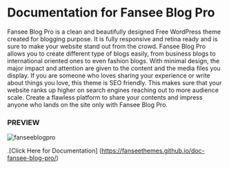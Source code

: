 # Documentation for Fansee Blog Pro
Fansee Blog Pro is a clean and beautifully designed Free WordPress theme created for blogging purpose.
It is fully responsive and retina ready and is sure to make your website stand out from the crowd.
Fansee Blog Pro allows you to create different type of blogs easily, from business blogs to international oriented ones to even fashion blogs.
With minimal design, the major impact and attention are given to the content and the media files you display.
If you are someone who loves sharing your experience or write about things you love, this  theme is SEO friendly.
This makes sure that your website ranks up higher on search engines reaching out to more audience scale.
Create a flawless platform to share your contents and impress anyone who lands on the site only with Fansee Blog Pro.

### PREVIEW
![fanseeblogpro](https://user-images.githubusercontent.com/64481312/150294637-a8f585e4-67ab-4528-9e32-29bdc4ea655b.PNG)

.[Click Here for Documentation] (https://fanseethemes.github.io/doc-fansee-blog-pro/)